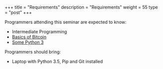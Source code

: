 +++
title = "Requirements"
description = "Requirements"
weight = 55
type = "post"
+++

Programmers attending this seminar are expected to know:

  * Intermediate Programming
  * [Basics of Bitcoin](https://bitcoin.org/en/)
  * [Some Python 3](https://learnpythonthehardway.org/book/ex0.html)

Programmers should bring:

  * Laptop with Python 3.5, Pip and Git installed

